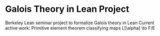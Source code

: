 # Galois Theory in Lean Project
Berkeley Lean seminar project to formalize Galois theory in Lean
Current active work:
Primitive element theorem
classifying maps L[\alpha] \to F/E
